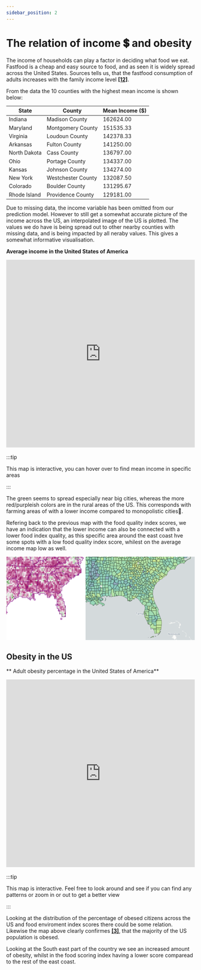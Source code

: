 ```yaml
---
sidebar_position: 2
---
```



# The relation of income 💲 and obesity 

The income of households can play a factor in deciding what food we eat. Fastfood is a cheap and easy source to food, and as seen it is widely spread across the United States. Sources tells us, that the fastfood consumption of adults increases with the family income level **[[12]](https://www.cdc.gov/nchs/products/databriefs/db322.htm)**.

From the data the 10 counties with the highest mean income is shown below:

|State|County|	Mean Income ($)|
|---	|---	|---   |
|Indiana	|Madison County|	162624.00|
|Maryland	|Montgomery County|	151535.33|
|Virginia	|Loudoun County|	142378.33|
|Arkansas	|Fulton County|	141250.00|
|North Dakota|	Cass County|	136797.00|
|Ohio	|Portage County|	134337.00|
|Kansas	|Johnson County|	134274.00|
|New York	|Westchester County|	132087.50|
|Colorado	|Boulder County|	131295.67|
|Rhode Island	|Providence County|	129181.00|

Due to missing data, the income variable has been omitted from our prediction model. However to still get a somewhat accurate picture of the income across the US, an interpolated image of the US is plotted. The values we do have is being spread out to other nearby counties with missing data, and is being impacted by all neraby values.
This gives a somewhat informative visualisation.

**Average income in the United States of America**
<iframe src="https://peetzie.github.io/SocialData_InteractiveMaps/income.html"
	sandbox="allow-same-origin allow-scripts"
	width="100%"
	height="500"
	scrolling="yes"
	seamless="seamless"
	frameborder="0">
</iframe>

:::tip

This map is interactive, you can hover over to find mean income in specific areas 

:::

The green seems to spread especially near big cities, whereas the more red/purpleish colors are in the rural areas of the US. This corresponds with farming areas of with a lower income compared to monopolistic cities🏢. 

Refering back to the previous map with the food quality index scores, we have an indication that the lower income can also be connected with a lower food index quality, as this specific area around the east coast hve some spots with a low food quality index score, whilest on the average income map low as well.

[ ![](comparison.png) ](comparison.png)

## Obesity in the US
** Adult obesity percentage in the United States of America**
<iframe src="https://peetzie.github.io/SocialData_InteractiveMaps/obesitypercentage.html"
	sandbox="allow-same-origin allow-scripts"
	width="100%"
	height="500"
	scrolling="yes"
	seamless="seamless"
	frameborder="0">
</iframe>

:::tip

This map is interactive. Feel free to look around and see if you can find any patterns or zoom in or out to get a better view

:::

Looking at the distribution of the percentage of obesed citizens across the US and food enviroment index scores there could be some relation. 
Likewise the map above clearly confirmes **[[3]](https://www.ncbi.nlm.nih.gov/pmc/articles/PMC4214609/)**, that the majority of the US population is obesed. 

Looking at the South east part of the country we see an increased amount of obesity, whilst in the food scoring index having a lower score comparead to the rest of the east coast. 

